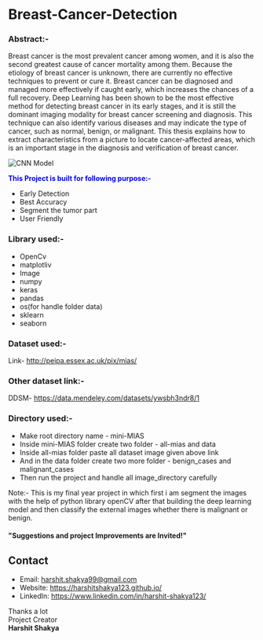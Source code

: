 # Breast-Cancer-Detection

### Abstract:-
Breast cancer is the most prevalent cancer among women, and it is also the second greatest cause of cancer mortality among them. Because the etiology of breast cancer is unknown, there are currently no effective techniques to prevent or cure it. Breast cancer can be diagnosed and managed more effectively if caught early, which increases the chances of a full recovery. Deep Learning has been shown to be the most effective method for detecting breast cancer in its early stages, and it is still the dominant imaging modality for breast cancer screening and diagnosis. This technique can also identify various diseases and may indicate the type of cancer, such as normal, benign, or malignant. This thesis explains how to extract characteristics from a picture to locate cancer-affected areas, which is an important stage in the diagnosis and verification of breast cancer.

![CNN Model](https://i.postimg.cc/wxWB8CTP/CNN-architecture.png)

<span style="color:blue">**This Project is built for following purpose:-**</span>
- Early Detection
- Best Accuracy
- Segment the tumor part
- User Friendly

### Library used:-
- OpenCv
- matplotliv
- Image
- numpy
- keras
- pandas
- os(for handle folder data)
- sklearn
- seaborn

### Dataset used:-
Link-  http://peipa.essex.ac.uk/pix/mias/

### Other dataset link:-
DDSM- https://data.mendeley.com/datasets/ywsbh3ndr8/1

### Directory used:-
- Make root directory name - mini-MIAS 
- Inside mini-MIAS folder create two folder - all-mias and data
- Inside all-mias folder paste all dataset image given above link 
- And in the data folder create two more folder - benign_cases and malignant_cases
- Then run the project and handle all image_directory carefully

Note:- This is my final year project in which first i am segment the images with the help of python library openCV after that building the deep learning model and then classify the external images whether there is malignant or benign. 

#### "Suggestions and project Improvements are Invited!"

## Contact
* Email: harshit.shakya99@gmail.com
* Website: https://harshitshakya123.github.io/
* LinkedIn: https://www.linkedin.com/in/harshit-shakya123/

<bold>Thanks a lot</bold><br/>
                                                                                                        Project Creator<br/>
                                                                                                         <b>Harshit Shakya</b>
